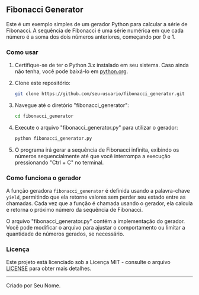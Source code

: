 ## Fibonacci Generator

Este é um exemplo simples de um gerador Python para calcular a série de Fibonacci. A sequência de Fibonacci é uma série numérica em que cada número é a soma dos dois números anteriores, começando por 0 e 1.

### Como usar

1. Certifique-se de ter o Python 3.x instalado em seu sistema. Caso ainda não tenha, você pode baixá-lo em [python.org](https://www.python.org/downloads/).

2. Clone este repositório:

   ```bash
   git clone https://github.com/seu-usuario/fibonacci_generator.git
   ```

3. Navegue até o diretório "fibonacci_generator":

   ```bash
   cd fibonacci_generator
   ```

4. Execute o arquivo "fibonacci_generator.py" para utilizar o gerador:

   ```bash
   python fibonacci_generator.py
   ```

5. O programa irá gerar a sequência de Fibonacci infinita, exibindo os números sequencialmente até que você interrompa a execução pressionando "Ctrl + C" no terminal.

### Como funciona o gerador

A função geradora `fibonacci_generator` é definida usando a palavra-chave `yield`, permitindo que ela retorne valores sem perder seu estado entre as chamadas. Cada vez que a função é chamada usando o gerador, ela calcula e retorna o próximo número da sequência de Fibonacci.

O arquivo "fibonacci_generator.py" contém a implementação do gerador. Você pode modificar o arquivo para ajustar o comportamento ou limitar a quantidade de números gerados, se necessário.

### Licença

Este projeto está licenciado sob a Licença MIT - consulte o arquivo [LICENSE](LICENSE) para obter mais detalhes.

---

Criado por Seu Nome.
